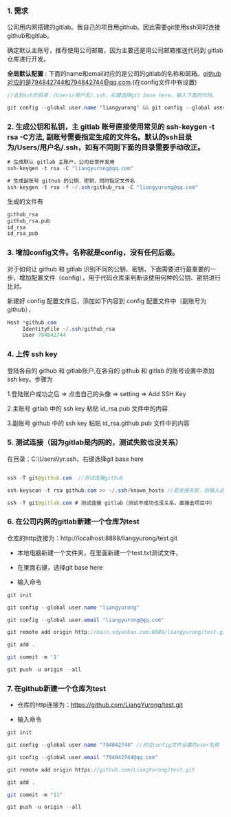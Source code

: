 ### 1. 需求

公司用内网搭建的gitlab。我自己的项目用github。因此需要git使用ssh同时连接github和gitlab。

确定默认主账号，推荐使用公司邮箱，因为主要还是用公司邮箱推送代码到 gitlab 仓库进行开发。

**全局默认配置** : 下面的name和email对应的是公司的gitlab的名称和邮箱。github对应的是794842744和794842744@qq.com.(在config文件中有设置)


```java
//去到ssh的目录：/Users/用户名/.ssh，右键选择git base here，输入下面的代码。

git config --global user.name 'liangyurong' && git config --global user.email 'liangyurong@qq.com'
```

### 2. 生成公钥和私钥，主 gitlab 账号直接使用常见的 ssh-keygen -t rsa -C方法, 副账号需要指定生成的文件名。默认的ssh目录为/Users/用户名/.ssh，如有不同则下面的目录需要手动改正。

```java
# 生成默认 gitlab 主账户，公司日常开发用
ssh-keygen -t rsa -C "liangyurong@qq.com"

# 生成副账号 github 的公钥、密钥，同时指定文件名
ssh-keygen -t rsa -f ~/.ssh/github_rsa -C "liangyurong@qq.com"
```

生成的文件有
```txt
github_rsa
github_rsa.pub
id_rsa
id_rsa_pub
```

### 3. 增加config文件。名称就是config，没有任何后缀。

对于如何让 github 和 gitlab 识别不同的公钥、密钥，下面需要进行最重要的一步，增加配置文件（config），用于代码仓库来判断该使用何种的公钥、密钥进行比对。

新建好 config 配置文件后，添加如下内容到 config 配置文件中（副账号为 github），

```java
Host *github.com
     IdentityFile ~/.ssh/github_rsa
     User 794842744
```
### 4. 上传 ssh key

登陆各自的 github 和 gitlab账户,在各自的 github 和 gitlab 的账号设置中添加 ssh key。步骤为

1.登陆账户成功之后 => 点击自己的头像 => setting => Add SSH Key

2.主账号 gitlab 中的 ssh key 粘贴 id_rsa.pub 文件中的内容

3.副账号 github 中的 ssh key 粘贴 id_rsa.github.pub 文件中的内容

### 5. 测试连接（因为gitlab是内网的，测试失败也没关系）

在目录：C:\Users\lyr\.ssh，右键选择git base here

```java

ssh -T git@github.com  //测试连接github

ssh-keyscan -t rsa github.com >> ~/.ssh/known_hosts //若连接失败，则输入这行代码,生成known_hosts文件，然后再连接

ssh -T git@gitlab.com # 测试连接 gitlab（测试不成功也没关系，直接去项目中）
```

### 6. 在公司内网的gitlab新建一个仓库为test

仓库的http连接为：http://localhost:8888/liangyurong/test.git

- 本地电脑新建一个文件夹，在里面新建一个test.txt测试文件，

- 在里面右键，选择git base here

- 输入命令

```java
git init

git config --global user.name "liangyurong"

git config --global user.email "liangyurong@qq.com"

git remote add origin http://main.sdyunban.com:8888/liangyurong/test.git

git add .

git commit -m '1'

git push -u origin --all

```

### 7. 在github新建一个仓库为test

- 仓库的http连接为：https://github.com/LiangYurong/test.git

- 输入命令

```java
git init

git config --global user.name "794842744" //对应config文件设置的user名称

git config --global user.email "794842744@qq.com"

git remote add origin https://github.com/LiangYurong/test.git

git add .

git commit -m '11'

git push -u origin --all
```
